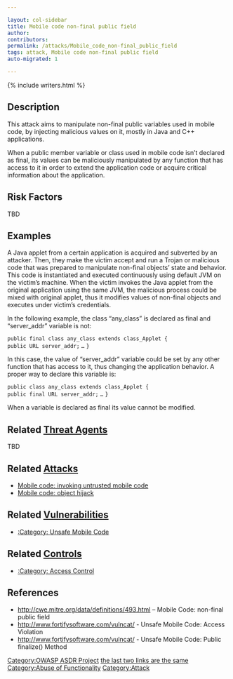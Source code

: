 ```yaml
---

layout: col-sidebar
title: Mobile code non-final public field
author: 
contributors: 
permalink: /attacks/Mobile_code_non-final_public_field
tags: attack, Mobile code non-final public field
auto-migrated: 1

---
```


{% include writers.html %}

## Description

This attack aims to manipulate non-final public variables used in mobile
code, by injecting malicious values on it, mostly in Java and C++
applications.

When a public member variable or class used in mobile code isn’t
declared as final, its values can be maliciously manipulated by any
function that has access to it in order to extend the application code
or acquire critical information about the application.

## Risk Factors

TBD

## Examples

A Java applet from a certain application is acquired and subverted by an
attacker. Then, they make the victim accept and run a Trojan or malicious
code that was prepared to manipulate non-final objects’ state and
behavior. This code is instantiated and executed continuously using
default JVM on the victim’s machine. When the victim invokes the Java
applet from the original application using the same JVM, the malicious
process could be mixed with original applet, thus it modifies values of
non-final objects and executes under victim’s credentials.

In the following example, the class “any_class” is declared as final
and “server_addr” variable is not:

`public final class any_class extends class_Applet {`
`public URL server_addr;`
`…`
`}`

In this case, the value of “server_addr” variable could be set by any
other function that has access to it, thus changing the application
behavior. A proper way to declare this variable is:

`public class any_class extends class_Applet {`
`public final URL server_addr;`
`…`
`}`

When a variable is declared as final its value cannot be modified.

## Related [Threat Agents](Threat_Agents "wikilink")

TBD

## Related [Attacks](https://owasp.org/www-community/attacks/)

  - [Mobile code: invoking untrusted mobile
    code](Mobile_code:_invoking_untrusted_mobile_code "wikilink")
  - [Mobile code: object hijack](Mobile_code:_object_hijack "wikilink")

## Related [Vulnerabilities](https://owasp.org/www-community/vulnerabilities/)

  - [:Category: Unsafe Mobile
    Code](:Category:_Unsafe_Mobile_Code "wikilink")

## Related [Controls](https://owasp.org/www-community/controls/)

  - [:Category: Access Control](:Category:_Access_Control "wikilink")

## References

  - <http://cwe.mitre.org/data/definitions/493.html> – Mobile Code:
    non-final public field
  - <http://www.fortifysoftware.com/vulncat/> - Unsafe Mobile Code:
    Access Violation
  - <http://www.fortifysoftware.com/vulncat/> - Unsafe Mobile Code:
    Public finalize() Method

[Category:OWASP ASDR Project](Category:OWASP_ASDR_Project "wikilink")
[the last two links are the same](Category:FIXME "wikilink")
[Category:Abuse of
Functionality](Category:Abuse_of_Functionality "wikilink")
[Category:Attack](Category:Attack "wikilink")
